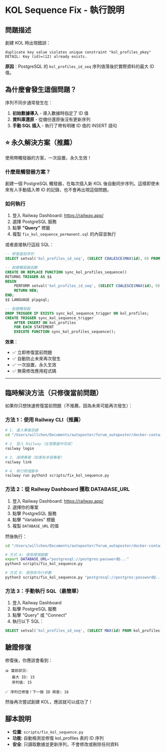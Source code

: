 # KOL Sequence Fix - 執行說明

## 問題描述

創建 KOL 時出現錯誤：
```
duplicate key value violates unique constraint "kol_profiles_pkey"
DETAIL: Key (id)=(12) already exists.
```

**原因**：PostgreSQL 的 `kol_profiles_id_seq` 序列值落後於實際資料的最大 ID 值。

## 為什麼會發生這個問題？

序列不同步通常發生在：
1. **初始數據導入** - 導入數據時指定了 ID 值
2. **資料庫還原** - 從備份還原後沒有更新序列
3. **手動 SQL 插入** - 執行了帶有明確 ID 值的 INSERT 語句

## ⭐ 永久解決方案（推薦）

使用帶觸發器的方案，一次設置，永久生效！

### 什麼是觸發器方案？

創建一個 PostgreSQL 觸發器，在每次插入新 KOL 後自動同步序列。這樣即使未來有人手動插入帶 ID 的記錄，也不會再出現這個問題。

### 如何執行

1. 登入 Railway Dashboard: https://railway.app/
2. 選擇 PostgreSQL 服務
3. 點擊 **"Query"** 標籤
4. 複製 `fix_kol_sequence_permanent.sql` 的內容並執行

或者直接執行這段 SQL：

```sql
-- 修復當前序列
SELECT setval('kol_profiles_id_seq', (SELECT COALESCE(MAX(id), 0) FROM kol_profiles));

-- 創建觸發器函數
CREATE OR REPLACE FUNCTION sync_kol_profiles_sequence()
RETURNS TRIGGER AS $$
BEGIN
    PERFORM setval('kol_profiles_id_seq', (SELECT COALESCE(MAX(id), 0) FROM kol_profiles));
    RETURN NEW;
END;
$$ LANGUAGE plpgsql;

-- 創建觸發器
DROP TRIGGER IF EXISTS sync_kol_sequence_trigger ON kol_profiles;
CREATE TRIGGER sync_kol_sequence_trigger
    AFTER INSERT ON kol_profiles
    FOR EACH STATEMENT
    EXECUTE FUNCTION sync_kol_profiles_sequence();
```

**效果**：
- ✅ 立即修復當前問題
- ✅ 自動防止未來再次發生
- ✅ 一次設置，永久生效
- ✅ 無需修改應用程式碼

---

## 臨時解決方法（只修復當前問題）

如果你只想快速修復當前問題（不推薦，因為未來可能再次發生）：

### 方法 1：使用 Railway CLI（推薦）

```bash
# 1. 進入專案目錄
cd "/Users/willchen/Documents/autoposter/forum_autoposter/docker-container/finlab python/apps/unified-api"

# 2. 登入 Railway（在瀏覽器中完成）
railway login

# 3. 選擇專案（如果有多個專案）
railway link

# 4. 執行修復腳本
railway run python3 scripts/fix_kol_sequence.py
```

### 方法 2：從 Railway Dashboard 獲取 DATABASE_URL

1. 登入 Railway Dashboard: https://railway.app/
2. 選擇你的專案
3. 點擊 PostgreSQL 服務
4. 點擊 "Variables" 標籤
5. 複製 `DATABASE_URL` 的值

然後執行：

```bash
cd "/Users/willchen/Documents/autoposter/forum_autoposter/docker-container/finlab python/apps/unified-api"

# 方式 A: 使用環境變數
export DATABASE_URL="postgresql://postgres:password@..."
python3 scripts/fix_kol_sequence.py

# 方式 B: 使用命令行參數
python3 scripts/fix_kol_sequence.py "postgresql://postgres:password@..."
```

### 方法 3：手動執行 SQL（最簡單）

1. 登入 Railway Dashboard
2. 點擊 PostgreSQL 服務
3. 點擊 "Query" 或 "Connect"
4. 執行以下 SQL：

```sql
SELECT setval('kol_profiles_id_seq', (SELECT MAX(id) FROM kol_profiles));
```

## 驗證修復

修復後，你應該會看到：

```
📊 當前狀況:
   最大 ID: 15
   序列值: 15

✅ 序列已修復！下一個 ID 將是: 16
```

然後再次嘗試創建 KOL，應該就可以成功了！

## 腳本說明

- **位置**: `scripts/fix_kol_sequence.py`
- **功能**: 自動檢測並修復 kol_profiles 表的 ID 序列
- **安全**: 只讀取數據並更新序列，不會修改或刪除任何資料
